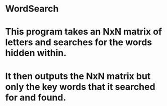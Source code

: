 # WordSearch
# This program takes an NxN matrix of letters and searches for the words hidden within.
# It then outputs the NxN matrix but only the key words that it searched for and found.
